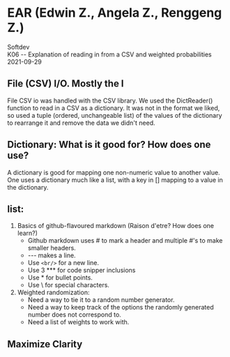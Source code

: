 # EAR (Edwin Z., Angela Z., Renggeng Z.)
Softdev <br/>
K06 -- Explanation of reading in from a CSV and weighted probabilities <br/>
2021-09-29 <br/>

## File (CSV) I/O. Mostly the I
File CSV io was handled with the CSV library. We used the DictReader() function to read in a CSV as a dictionary. It was not in the format we liked, so used a tuple (ordered, unchangeable list) of the values of the dictionary to rearrange it and remove the data we didn't need.
## Dictionary: What is it good for? How does one use?
A dictionary is good for mapping one non-numeric value to another value. One uses a dictionary much like a list, with a key in [] mapping to a value in the dictionary.
## list:
1. Basics of github-flavoured markdown (Raison d'etre? How does one learn?)
	* Github markdown uses # to mark a header and multiple #'s to make smaller headers.
	* --- makes a line.
	* Use ```<br/>``` for a new line.
	* Use 3 \*** for code snipper inclusions
	* Use * for bullet points.
	* Use \\ for special characters.
2. Weighted randomization:
	* Need a way to tie it to a random number generator.
	* Need a way to keep track of the options the randomly generated number does not correspond to.
	* Need a list of weights to work with.
## Maximize Clarity
